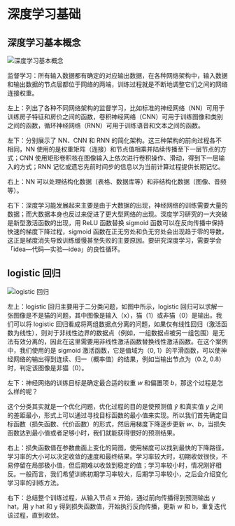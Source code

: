 # 深度学习基础

## 深度学习基本概念

![深度学习基本概念](http://ofqm89vhw.bkt.clouddn.com/ff66feaa220fc74c8b67550cb06018e8.png)

监督学习：所有输入数据都有确定的对应输出数据，在各种网络架构中，输入数据和输出数据的节点层都位于网络的两端，训练过程就是不断地调整它们之间的网络连接权重。

左上：列出了各种不同网络架构的监督学习，比如标准的神经网络（NN）可用于训练房子特征和房价之间的函数，卷积神经网络（CNN）可用于训练图像和类别之间的函数，循环神经网络（RNN）可用于训练语音和文本之间的函数。

左下：分别展示了 NN、CNN 和 RNN 的简化架构。这三种架构的前向过程各不相同，NN 使用的是权重矩阵（连接）和节点值相乘并陆续传播至下一层节点的方式；CNN 使用矩形卷积核在图像输入上依次进行卷积操作、滑动，得到下一层输入的方式；RNN 记忆或遗忘先前时间步的信息以为当前计算过程提供长期记忆。

右上：NN 可以处理结构化数据（表格、数据库等）和非结构化数据（图像、音频等）。

右下：深度学习能发展起来主要是由于大数据的出现，神经网络的训练需要大量的数据；而大数据本身也反过来促进了更大型网络的出现。深度学习研究的一大突破是新型激活函数的出现，用 ReLU 函数替换 sigmoid 函数可以在反向传播中保持快速的梯度下降过程，sigmoid 函数在正无穷处和负无穷处会出现趋于零的导数，这正是梯度消失导致训练缓慢甚至失败的主要原因。要研究深度学习，需要学会「idea—代码—实验—idea」的良性循环。

## logistic 回归

![logistic 回归](http://ofqm89vhw.bkt.clouddn.com/ee3d206df2c547d2cce057bc611e2a93.png)

左上：logistic 回归主要用于二分类问题，如图中所示，logistic 回归可以求解一张图像是不是猫的问题，其中图像是输入（x），猫（1）或非猫（0）是输出。我们可以将 logistic 回归看成将两组数据点分离的问题，如果仅有线性回归（激活函数为线性），则对于非线性边界的数据点（例如，一组数据点被另一组包围）是无法有效分离的，因此在这里需要用非线性激活函数替换线性激活函数。在这个案例中，我们使用的是 sigmoid 激活函数，它是值域为（0, 1）的平滑函数，可以使神经网络的输出得到连续、归一（概率值）的结果，例如当输出节点为（0.2, 0.8）时，判定该图像是非猫（0）。

左下：神经网络的训练目标是确定最合适的权重 ${w}$ 和偏置项 ${b}$，那这个过程是怎么样的呢？

这个分类其实就是一个优化问题，优化过程的目的是使预测值 ${\hat{y}}$ 和真实值 ${y}$ 之间的差距最小，形式上可以通过寻找目标函数的最小值来实现。所以我们首先确定目标函数（损失函数、代价函数）的形式，然后用梯度下降逐步更新 ${w}$、${b}$，当损失函数达到最小值或者足够小时，我们就能获得很好的预测结果。

右上：损失函数值在参数曲面上变化的简图，使用梯度可以找到最快的下降路径，学习率的大小可以决定收敛的速度和最终结果。学习率较大时，初期收敛很快，不易停留在局部极小值，但后期难以收敛到稳定的值；学习率较小时，情况刚好相反。一般而言，我们希望训练初期学习率较大，后期学习率较小，之后会介绍变化学习率的训练方法。

右下：总结整个训练过程，从输入节点 x 开始，通过前向传播得到预测输出 y hat，用 y hat 和 y 得到损失函数值，开始执行反向传播，更新 w 和 b，重复迭代该过程，直到收敛。
